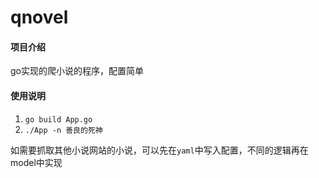 # qnovel

#### 项目介绍
go实现的爬小说的程序，配置简单

#### 使用说明
1. `go build App.go`
2. `./App -n 善良的死神`

如需要抓取其他小说网站的小说，可以先在`yaml`中写入配置，不同的逻辑再在model中实现